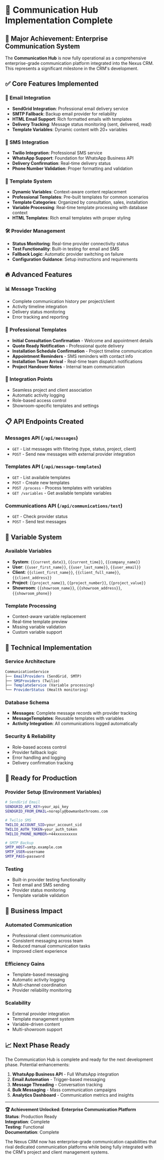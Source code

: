 # 💬 Communication Hub Implementation Complete

## 🎉 Major Achievement: Enterprise Communication System

The **Communication Hub** is now fully operational as a comprehensive enterprise-grade communication platform integrated into the Nexus CRM. This represents a significant milestone in the CRM's development.

## ✅ Core Features Implemented

### 📧 **Email Integration**
- **SendGrid Integration**: Professional email delivery service
- **SMTP Fallback**: Backup email provider for reliability  
- **HTML Email Support**: Rich formatted emails with templates
- **Delivery Tracking**: Message status monitoring (sent, delivered, read)
- **Template Variables**: Dynamic content with 20+ variables

### 📱 **SMS Integration**
- **Twilio Integration**: Professional SMS service
- **WhatsApp Support**: Foundation for WhatsApp Business API
- **Delivery Confirmation**: Real-time delivery status
- **Phone Number Validation**: Proper formatting and validation

### 🎯 **Template System**
- **Dynamic Variables**: Context-aware content replacement
- **Professional Templates**: Pre-built templates for common scenarios
- **Template Categories**: Organized by consultation, sales, installation
- **Variable Processing**: Real-time template processing with database context
- **HTML Templates**: Rich email templates with proper styling

### 🛠️ **Provider Management**
- **Status Monitoring**: Real-time provider connectivity status
- **Test Functionality**: Built-in testing for email and SMS
- **Fallback Logic**: Automatic provider switching on failure
- **Configuration Guidance**: Setup instructions and requirements

## 🔥 Advanced Features

### 📊 **Message Tracking**
- Complete communication history per project/client
- Activity timeline integration
- Delivery status monitoring
- Error tracking and reporting

### 🎨 **Professional Templates**
- **Initial Consultation Confirmation** - Welcome and appointment details
- **Quote Ready Notification** - Professional quote delivery
- **Installation Schedule Confirmation** - Project timeline communication
- **Appointment Reminders** - SMS reminders with contact info
- **Installation Team Arrival** - Real-time team dispatch notifications
- **Project Handover Notes** - Internal team communication

### 🔗 **Integration Points**
- Seamless project and client association
- Automatic activity logging
- Role-based access control
- Showroom-specific templates and settings

## 📋 **API Endpoints Created**

### Messages API (`/api/messages`)
- `GET` - List messages with filtering (type, status, project, client)
- `POST` - Send new messages with external provider integration

### Templates API (`/api/message-templates`)
- `GET` - List available templates
- `POST` - Create new templates
- `POST /process` - Process templates with variables
- `GET /variables` - Get available template variables

### Communications API (`/api/communications/test`)
- `GET` - Check provider status
- `POST` - Send test messages

## 🎯 **Variable System**

### Available Variables
- **System**: `{{current_date}}`, `{{current_time}}`, `{{company_name}}`
- **User**: `{{user_first_name}}`, `{{user_last_name}}`, `{{user_email}}`
- **Client**: `{{client_first_name}}`, `{{client_full_name}}`, `{{client_address}}`
- **Project**: `{{project_name}}`, `{{project_number}}`, `{{project_value}}`
- **Showroom**: `{{showroom_name}}`, `{{showroom_address}}`, `{{showroom_phone}}`

### Template Processing
- Context-aware variable replacement
- Real-time template preview
- Missing variable validation
- Custom variable support

## 🔧 **Technical Implementation**

### Service Architecture
```typescript
CommunicationService
├── EmailProviders (SendGrid, SMTP)
├── SMSProviders (Twilio)
├── TemplateService (Variable processing)
└── ProviderStatus (Health monitoring)
```

### Database Schema
- **Messages**: Complete message records with provider tracking
- **MessageTemplates**: Reusable templates with variables
- **Activity Integration**: All communications logged automatically

### Security & Reliability
- Role-based access control
- Provider fallback logic
- Error handling and logging
- Delivery confirmation tracking

## 🚀 **Ready for Production**

### Provider Setup (Environment Variables)
```bash
# SendGrid Email
SENDGRID_API_KEY=your_api_key
SENDGRID_FROM_EMAIL=noreply@bowmanbathrooms.com

# Twilio SMS  
TWILIO_ACCOUNT_SID=your_account_sid
TWILIO_AUTH_TOKEN=your_auth_token
TWILIO_PHONE_NUMBER=+44xxxxxxxxxx

# SMTP Backup
SMTP_HOST=smtp.example.com
SMTP_USER=username
SMTP_PASS=password
```

### Testing
- Built-in provider testing functionality
- Test email and SMS sending
- Provider status monitoring
- Template variable validation

## 🎯 **Business Impact**

### Automated Communication
- Professional client communication
- Consistent messaging across team
- Reduced manual communication tasks
- Improved client experience

### Efficiency Gains
- Template-based messaging
- Automatic activity logging  
- Multi-channel coordination
- Provider reliability monitoring

### Scalability
- External provider integration
- Template management system
- Variable-driven content
- Multi-showroom support

## 📈 **Next Phase Ready**

The Communication Hub is complete and ready for the next development phase. Potential enhancements:

1. **WhatsApp Business API** - Full WhatsApp integration
2. **Email Automation** - Trigger-based messaging
3. **Message Threading** - Conversation tracking
4. **Bulk Messaging** - Mass communication campaigns
5. **Analytics Dashboard** - Communication metrics and insights

---

**🏆 Achievement Unlocked: Enterprise Communication Platform**  
**Status**: Production Ready  
**Integration**: Complete  
**Testing**: Functional  
**Documentation**: Complete  

The Nexus CRM now has enterprise-grade communication capabilities that rival dedicated communication platforms while being fully integrated with the CRM's project and client management systems.
